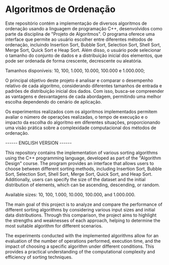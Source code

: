 # Algoritmos de Ordenação

Este repositório contém a implementação de diversos algoritmos de ordenação usando a linguagem de programação C++, desenvolvidos como parte da disciplina de "Projeto de Algoritmos". O programa oferece uma interface que permite ao usuário escolher entre diferentes métodos de ordenação, incluindo Insertion Sort, Bubble Sort, Selection Sort, Shell Sort, Merge Sort, Quick Sort e Heap Sort. Além disso, o usuário pode selecionar o tamanho do conjunto de dados e a distribuição inicial dos elementos, que pode ser ordenada de forma crescente, decrescente ou aleatória.

Tamanhos disponíveis: 10, 100, 1.000, 10.000, 100.000 e 1.000.000;

O principal objetivo deste projeto é analisar e comparar o desempenho relativo de cada algoritmo, considerando diferentes tamanhos de entrada e padrões de distribuição inicial dos dados. Com isso, busca-se compreender as vantagens e desvantagens de cada abordagem, permitindo uma melhor escolha dependendo do cenário de aplicação.

Os experimentos realizados com os algoritmos implementados permitem avaliar o número de operações realizadas, o tempo de execução e o impacto da escolha do algoritmo em diferentes situações, proporcionando uma visão prática sobre a complexidade computacional dos métodos de ordenação.


------ ENGLISH VERSION ------

This repository contains the implementation of various sorting algorithms using the C++ programming language, developed as part of the "Algorithm Design" course. The program provides an interface that allows users to choose between different sorting methods, including Insertion Sort, Bubble Sort, Selection Sort, Shell Sort, Merge Sort, Quick Sort, and Heap Sort. Additionally, users can specify the size of the dataset and the initial distribution of elements, which can be ascending, descending, or random.

Available sizes: 10, 100, 1.000, 10.000, 100.000, and 1.000.000.

The main goal of this project is to analyze and compare the performance of different sorting algorithms by considering various input sizes and initial data distributions. Through this comparison, the project aims to highlight the strengths and weaknesses of each approach, helping to determine the most suitable algorithm for different scenarios.

The experiments conducted with the implemented algorithms allow for an evaluation of the number of operations performed, execution time, and the impact of choosing a specific algorithm under different conditions. This provides a practical understanding of the computational complexity and efficiency of sorting techniques.
